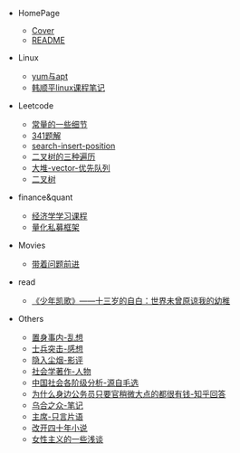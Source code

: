 * HomePage

  * [Cover](/)
  * [README](README.md)
* Linux

  * [yum与apt](Blogs/linux/yum（rpm）与apt(dpkg)的区别和使用.md)
  * [韩顺平linux课程笔记](Blogs/linux/linux学习_韩顺平.md)
* Leetcode

  * [常量的一些细节](Blogs/leetcode/const_detail.md)
  * [341题解](Blogs/leetcode/leetcode_341_queue.md)
  * [search-insert-position](Blogs/leetcode/search_insert_position.md)
  * [二叉树的三种遍历](Blogs/leetcode/二叉树的三种遍历.md)
  * [大堆-vector-优先队列](Blogs/leetcode/大堆_vector_优先队列.md)
  * [二叉树](Blogs/leetcode/二叉树.md)
* finance&quant

  * [经济学学习课程](Blogs/finance&quant/经济学学习.md)
  * [量化私募框架](Blogs/finance&quant/量化私募.md)
* Movies

  * [带着问题前进](Blogs/Movies/带着问题前进.md)
* read
  * [《少年凯歌》——十三岁的自白：世界未曾原谅我的幼稚](Blogs/read/《少年凯歌》——十三岁的自白：世界未曾原谅我的幼稚.md)
* Others

  * [置身事内-乱想](Blogs/others/生活过得好一点，比大多数宏观更宏观.md)
  * [士兵突击-感想](Blogs/others/士兵突击-宇文.md)
  * [隐入尘烟-影评](Blogs/others/隐入尘烟_影评.md)
  * [社会学著作-人物](Blogs/others/政治学和社会学_人物.md)
  * [中国社会各阶级分析-源自毛选](Blogs/others/中国社会各阶级分析.md)
  * [为什么身边公务员只要官稍微大点的都很有钱-知乎回答](Blogs/others/为什么身边公务员只要官稍微大点的都很有钱.md)
  * [乌合之众-笔记](Blogs/others/乌合之众_6_20.md)
  * [主席-只言片语](Blogs/others/主席_三件大事.md)
  * [改开四十年小说](Blogs/others/改开四十年小说.md)
  * [女性主义的一些浅谈](Blogs/others/女性主义的一些浅谈.md)
